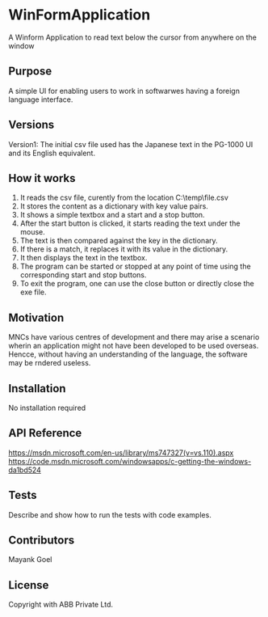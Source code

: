 # WinFormApplication
A Winform Application to read text below the cursor from anywhere on the window

## Purpose 

A simple UI for enabling users to work in softwarwes having a foreign language interface.

## Versions

Version1: The initial csv file used has the Japanese text in the PG-1000 UI and its English equivalent.

## How it works

1. It reads the csv file, curently from the location C:\temp\file.csv
2. It stores the content as a dictionary with key value pairs.
3. It shows a simple textbox and a start and a stop button.
4. After the start button is clicked, it starts reading the text under the mouse.
5. The text is then compared against the key in the dictionary.
5. If there is a match, it replaces it with its value in the dictionary.
6. It then displays the text in the textbox.
7. The program can be started or stopped at any point of time using the corresponding start and stop buttons.
8. To exit the program, one can use the close button or directly close the exe file.

## Motivation

MNCs have various centres of development and there may arise a scenario wherin an application might not have been developed to be used overseas. Hencce, without having an understanding of the language, the software may be rndered useless.

## Installation

No installation required

## API Reference

https://msdn.microsoft.com/en-us/library/ms747327(v=vs.110).aspx
https://code.msdn.microsoft.com/windowsapps/c-getting-the-windows-da1bd524

## Tests

Describe and show how to run the tests with code examples.

## Contributors

Mayank Goel

## License

Copyright with ABB Private Ltd.
